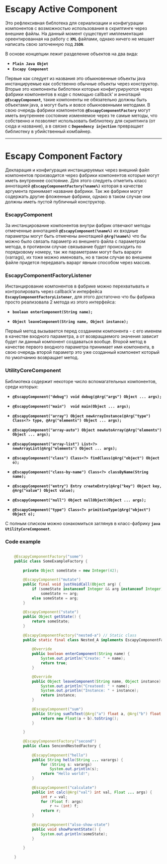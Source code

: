 # **Escapy Active Component**

Это рефлексивная библотека для сериализации и конфигурации компонентов с возможностью использования в скриптинге через внешние файлы.
На данный момент существует имплементация ореентированная на работу с **`XML`** файлами, однако ничего не мешает написать свою заточенную 
под **`JSON`**.

В основе концепции лежит разделение объектов на два вида: 

* **`Plain Java Objet`**
* **`Escapy Component`**

Первые как следует из названия это обыкновенные объекты java инстанцируемые как собственно обычные объекты через конструктор.
Вторые это компоненты библотеки которые конфигурируются через фабрики компонентов в коде с помощью callback' и аннотаций **`@EscapyComponent`**,
такие компоненты не обязательно должны быть объектами java, а могут быть и вовсе обыкновенными методами. В свою очередь 
фабрики компонентов **`@EscapyComponentFactory`** могут иметь внутреннее состояние изменяемое через те самые методы, что собственно и позволяет использовать
библиотеку для скриптинга (от сюда и название), а в связке с **`Dependency injection`** превращает библиотеку в убийственный комбайнер.

 ****

# **Escapy Component Factory**
Декларация и конфигурация инстанцируемых через внешний файл компонентов производится через фабрики компонентов которые могут иметь внутреннее состояние.
Для этого следуеть отметить класс аннотацией **`@EscapyComponentFactory(%name%)`** которая в качестве аргумента принимает
название фабрики. Так же фабрики могут содержать другие фложенные фабрики, однако в таком случае они должны иметь пустой публичный конструктор.

### **EscapyComponent**
За инстанцирование компонентов внутри фабрик отвечают методы отмеченные аннотацией **`@EscapyComponent(%name%)`** их входные параметры 
могут быть отмечены аннотацией **`@Arg(%name%)`** что бы можно было связать параметр из внешнего файла с параметром метода, в противном случае 
связывание будет происходить по порядковому номеру, так же параметрами могут быть варарги (varrags), их тоже можно именовать, но в таком случае
во внешнем файле придется передавать варарг явным способом через массив.

### **EscapyComponentFactoryListener**
Инстанцирование компонентов в фабрике можно перехватывать и контролировать через callback'и интерфейса **`EscapyComponentFactoryListener`**, 
для этого достаточно что бы фабрика просто реализовала 2 метода из этого интерфейса: 

* **`boolean enterComponent(String name);`**

* **`Object leaveComponent(String name, Object instance);`**

Первый метод вызывается перед созданием компонента - с его именем в качестве входного параметра, а от возвращаемого значения
зависит будет ли данный компонент создаваться вообще. 
Второй метод в качестве первого входного параметра принимает имя компонента, в свою очередь второй параметр это уже созданный компонент 
который по умолчанию возвращает метод.

### **UtilityCoreComponent**
Библиотека содержит некоторе число вспомагательных компонентов, среди которых:

* **`@EscapyComponent("debug") void debug(@Arg("args") Object ... args);`**

* **`@EscapyComponent("main")  void main(Object ... args);`**

* **`@EscapyComponent("array") Object newArrayInstance(@Arg("type") Class<?> type, @Arg("elements") Object ... args);`**

* **`@EscapyComponent("array-auto") Object newAutoArray(@Arg("elements") Object ... args);`**

* **`@EscapyComponent("array-list") List<?> newArrayList(@Arg("elements") Object ... args);`**

* **`@EscapyComponent("class") Class<?> findClass(@Arg("object") Object o);`**

* **`@EscapyComponent("class-by-name") Class<?> classByName(String name);`**

* **`@EscapyComponent("entry") Entry createEntry(@Arg("key") Object key, @Arg("value") Object value);`**

* **`@EscapyComponent("null") Object nullObject(Object ... args);`**

* **`@EscapyComponent("type") Class<?> primitiveType(@Arg("object") Object o);`**

C полным списком можно ознакомиться заглянув в класс-фабрику **```java UtilityCoreComponent```**.

### **Code example**

```java 
	
	@EscapyComponentFactory("some")
	public class SomeExampleFactory {
	
		private Object someState = new Integer(42);
			
		@EscapyComponent("mutate")
		public final void justVoidCall(Object arg) {
			if (someState instanceof Integer && arg instanceof Integer) 
				someState += arg;
			else someState = arg;
		}
		
		@EscapyComponent("state")
		public Object getState() {
			return someState;
		}
	
		@EscapyComponentFactory("nested-a") // Static class
		public static final class Nested_A implements EscapyComponentFactoryListener {
		
			@Override
			public boolean enterComponent(String name) {
				System.out.println("Create: " + name);
				return true;
			}

			@Override
			public Object leaveComponent(String name, Object instance) {
				System.out.println("Createed: " + name);
				System.out.println("Instance: " + instance);
				return instance;
			}
		
			@EscapyComponent("sum")
			public String sumToText(@Arg("a") float a, @Arg("b") float b) {
				return new Float(a + b).toString();
			}

		}
		
		@EscapyComponentFactory("second")
		public class SencondNestedFactory {
			
			@EscapyComponent("hello")
			public String hello(String ... varargs) {
				for (String s: varargs) 
					System.out.println(s);
				return "Hello world!";
			}
			
			@EscapyComponent("calculate")
			public int calc(@Arg("val") int val, Float ... args) {
				int r = val;
				for (Float f: args) 
					r += (int) f;
				return r;
			}
			
			@EscapyComponent("also-show-state") 
			public void showParentState() {
				System.out.println(someState);
			}
			
		}
		
	}
	
	
```


